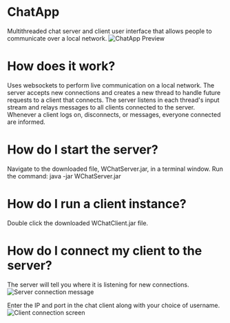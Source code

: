 # ChatApp
Multithreaded chat server and client user interface that allows people to communicate over a local network. 
![ChatApp Preview](https://i.imgur.com/h7hE2zG.png)

# How does it work?
Uses websockets to perform live communication on a local network. The server accepts new connections and creates a new thread to handle future requests to a client that connects. The server listens in each thread's input stream and relays messages to all clients connected to the server. Whenever a client logs on, disconnects, or messages, everyone connected are informed.

# How do I start the server?
Navigate to the downloaded file, WChatServer.jar, in a terminal window.
Run the command:
java -jar WChatServer.jar

# How do I run a client instance?
Double click the downloaded WChatClient.jar file.

# How do I connect my client to the server?
The server will tell you where it is listening for new connections.
![Server connection message](https://i.imgur.com/3fIIDYb.png)

Enter the IP and port in the chat client along with your choice of username.
![Client connection screen](https://i.imgur.com/h7hE2zG.png)

